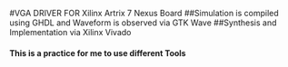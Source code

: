 #VGA DRIVER FOR Xilinx Artrix 7 Nexus Board
##Simulation is compiled using GHDL and Waveform is observed via GTK Wave
##Synthesis and Implementation via Xilinx Vivado

#### This is a practice for me to use different Tools
